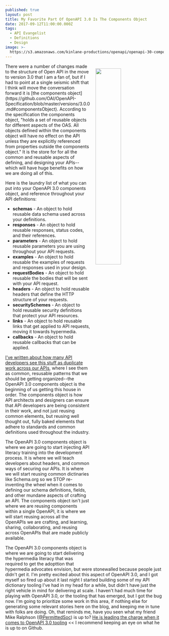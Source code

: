 ```yaml
---
published: true
layout: post
title: My Favorite Part Of OpenAPI 3.0 Is The Components Object
date: 2017-09-12T11:00:00.000Z
tags:
  - API Evangelist
  - Definitions
  - Design
image: >-
  https://s3.amazonaws.com/kinlane-productions/openapi/openapi-30-components-object.png
---
```

<p><a href="https://github.com/OAI/OpenAPI-Specification/blob/master/versions/3.0.0.md#componentsObject"><img src="https://s3.amazonaws.com/kinlane-productions/openapi/openapi-30-components-object.png" align="right" width="40%" style="padding: 15px;" /></a></p>There were a number of changes made to the structure of Open API in the move to version 3.0 that I am a fan of, but if I had to point at a single seismic shift that I think will move the conversation forward it is [the components object](https://github.com/OAI/OpenAPI-Specification/blob/master/versions/3.0.0.md#componentsObject). According to the specification the components object, "holds a set of reusable objects for different aspects of the OAS. All objects defined within the components object will have no effect on the API unless they are explicitly referenced from properties outside the components object." It is the store for for all the common and reusable aspects of defining, and designing your APIs--which will have huge benefits on how we are doing all of this.

Here is the laundry list of what you can put into your OpenAPI 3.0 components object, and reference throughout your API definitions:

- **schemas** - An object to hold reusable data schema used across your definitions.
- **responses** - An object to hold reusable responses, status codes, and their references.
- **parameters** - An object to hold reusable parameters you are using throughout your API requests.
- **examples** - An object to hold reusable the examples of requests and responses used in your design.
- **requestBodies** - An object to hold reusable the bodies that will be sent with your API request.
- **headers** - An object to hold reusable headers that define the HTTP structure of your requests.
- **securitySchemes** - An object to hold reusable security definitions that protect your API resources.
- **links** - An object to hold reusable links that get applied to API requests, moving it towards hypermedia.
- **callbacks** - An object to hold reusable callbacks that can be applied.

[I've written about how many API developers see this stuff as duplicate work across our APIs](http://apievangelist.com/2017/07/31/you-see-duplicate-work-while-i-see-common-patterns/), where I see them as common, resusable patterns that we should be getting organized--the OpenAPI 3.0 components object is the beginning of us getting this house in order. The components object is how API architects and designers can ensure that API developers are being consistent in their work, and not just reusing common elements, but reusing well thought out, fully baked elements that adhere to standards and common definitions used throughout the industry.

The OpenAPI 3.0 components object is where we are going to start injecting API literacy training into the development process. It is where we will teach developers about headers, and common ways of securing our APIs. It is where we will start reusing common dictinaries like Schema.org so we STOP re-inventing the wheel when it comes to defining our schema definitions, fields, and other mundane aspects of crafting an API. The components object isn't just where we are reusing components within a single OpenAPI, it is where we will start reusing across all the OpenAPIs we are crafting, and learning, sharing, collaborating, and reusing across OpenAPIs that are made publicly available.

The OpenAPI 3.0 components object is where we are going to start delivering the hypermedia literacy that was required to get the adopttion that hypermedia advocates envision, but were stonewalled because people just didn't get it. I'm pretty excited about this aspect of OpenAPI 3.0, and I got myself so fired up about it last night I started building some of my API dictionary tooling I've had in my head for a while, but didn't have just the right vehicle in mind for delivering at scale. I haven't had much time for playing with OpenAPI 3.0, or the tooling that has emerged, but I got the bug now. I'm going to prioritize some work in this area, if nothing else for generating some relevant stories here on the blog, and keeping me in tune with folks are doing. Oh, that reminds me, have you seen what my friend Mike Ralphson ([@PermittedSoc](https://twitter.com/PermittedSoc)) is up to? [He is leading the charge when it comes to OpenAPI 3.0 tooling](https://github.com/Mermade/) << I recommend keeping an eye on what he is up to on Github.